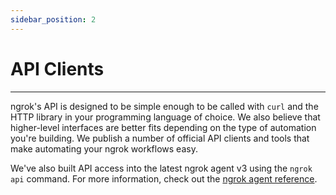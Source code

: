 ```yaml
---
sidebar_position: 2
---
```


# API Clients
-----------

ngrok's API is designed to be simple enough to be called with `curl` and the HTTP library in your programming language of choice. We also believe that higher-level interfaces are better fits depending on the type of automation you're building. We publish a number of official API clients and tools that make automating your ngrok workflows easy.

We've also built API access into the latest ngrok agent v3 using the `ngrok api` command. For more information, check out the [ngrok agent reference](/docs/ngrok-agent/ngrok#command-ngrok-api).
